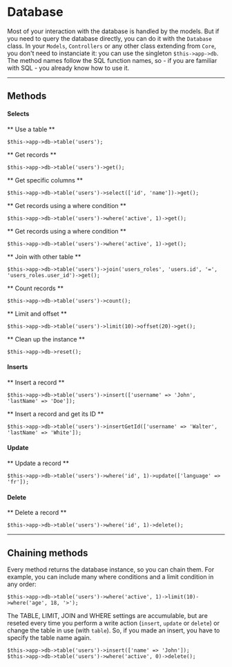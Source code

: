 # Database

Most of your interaction with the database is handled by the models. But if you need to query the database directly, you can do it with the `Database` class. In your `Models`, `Controllers` or any other class extending from `Core`, you don't need to instanciate it: you can use the singleton `$this->app->db`. The method names follow the SQL function names, so - if you are familiar with SQL - you already know how to use it.

---

## Methods

#### Selects

** Use a table **

```
$this->app->db->table('users');
```

** Get records **

```
$this->app->db->table('users')->get();
```

** Get specific columns **

```
$this->app->db->table('users')->select(['id', 'name'])->get();
```

** Get records using a where condition **

```
$this->app->db->table('users')->where('active', 1)->get();
```

** Get records using a where condition **

```
$this->app->db->table('users')->where('active', 1)->get();
```

** Join with other table **

```
$this->app->db->table('users')->join('users_roles', 'users.id', '=', 'users_roles.user_id')->get();
```

** Count records **

```
$this->app->db->table('users')->count();
```

** Limit and offset **

```
$this->app->db->table('users')->limit(10)->offset(20)->get();
```

** Clean up the instance **

```
$this->app->db->reset();
```

#### Inserts

** Insert a record **

```
$this->app->db->table('users')->insert(['username' => 'John', 'lastName' => 'Doe']);
```

** Insert a record and get its ID **

```
$this->app->db->table('users')->insertGetId(['username' => 'Walter', 'lastName' => 'White']);
```

#### Update

** Update a record **

```
$this->app->db->table('users')->where('id', 1)->update(['language' => 'fr']);
```

#### Delete

** Delete a record **

```
$this->app->db->table('users')->where('id', 1)->delete();
```

---

## Chaining methods

Every method returns the database instance, so you can chain them. For example, you can include many where conditions and a limit condition in any order:

```
$this->app->db->table('users')->where('active', 1)->limit(10)->where('age', 18, '>');
```

The TABLE, LIMIT, JOIN and WHERE settings are accumulable, but are reseted every time you perform a write action (`insert`, `update` or `delete`) or change the table in use (with `table`). So, if you made an insert, you have to specify the table name again.

```
$this->app->db->table('users')->insert(['name' => 'John']);
$this->app->db->table('users')->where('active', 0)->delete();
```










